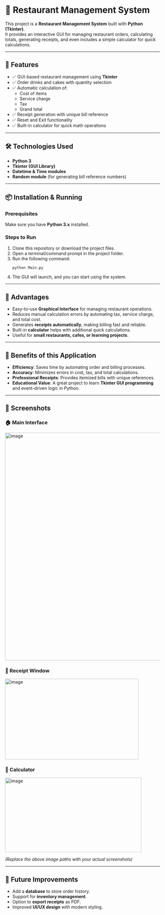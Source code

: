 ﻿# 🍴 Restaurant Management System  

This project is a **Restaurant Management System** built with **Python (Tkinter)**.  
It provides an interactive GUI for managing restaurant orders, calculating totals, generating receipts, and even includes a simple calculator for quick calculations.  

---

## 🚀 Features  
- ✅ GUI-based restaurant management using **Tkinter**  
- ✅ Order drinks and cakes with quantity selection  
- ✅ Automatic calculation of:
  - Cost of items  
  - Service charge  
  - Tax  
  - Grand total  
- ✅ Receipt generation with unique bill reference  
- ✅ Reset and Exit functionality  
- ✅ Built-in calculator for quick math operations  

---

## 🛠️ Technologies Used  
- **Python 3**  
- **Tkinter (GUI Library)**  
- **Datetime & Time modules**  
- **Random module** (for generating bill reference numbers)  

---

## 📦 Installation & Running  

### Prerequisites  
Make sure you have **Python 3.x** installed.  

### Steps to Run  
1. Clone this repository or download the project files.  
2. Open a terminal/command prompt in the project folder.  
3. Run the following command:  
   ```bash
   python Main.py
   ```  
4. The GUI will launch, and you can start using the system.  

---

## 🌟 Advantages  
- Easy-to-use **Graphical Interface** for managing restaurant operations.  
- Reduces manual calculation errors by automating tax, service charge, and total cost.  
- Generates **receipts automatically**, making billing fast and reliable.  
- Built-in **calculator** helps with additional quick calculations.  
- Useful for **small restaurants, cafes, or learning projects**.  

---

## 🎯 Benefits of this Application  
- **Efficiency**: Saves time by automating order and billing processes.  
- **Accuracy**: Minimizes errors in cost, tax, and total calculations.  
- **Professional Receipts**: Provides itemized bills with unique references.  
- **Educational Value**: A great project to learn **Tkinter GUI programming** and event-driven logic in Python.  

---

## 📸 Screenshots  

### 🏠 Main Interface  
<img width="1366" height="739" alt="image" src="https://github.com/user-attachments/assets/f9075eb3-57eb-4034-8872-5e0015ecdfc6" />


### 🧾 Receipt Window  
<img width="434" height="262" alt="image" src="https://github.com/user-attachments/assets/36be1226-6e9c-4974-a0cf-dcd721d8f35a" />
 

### 🔢 Calculator  
<img width="444" height="242" alt="image" src="https://github.com/user-attachments/assets/08443e2a-d31a-430e-a314-f6608df89d0f" />


*(Replace the above image paths with your actual screenshots)*  

---

## 📌 Future Improvements  
- Add a **database** to store order history.  
- Support for **inventory management**.  
- Option to **export receipts** as PDF.  
- Improved **UI/UX design** with modern styling.  

